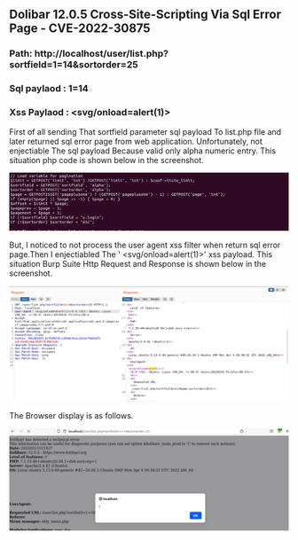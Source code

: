 ## Dolibar 12.0.5 Cross-Site-Scripting Via Sql Error Page - CVE-2022-30875
### Path: http://localhost/user/list.php?sortfield=1=14&sortorder=25
### Sql paylaod : 1=14
### Xss Paylaod :  <svg/onload=alert(1)>

First of all sending That sortfield parameter sql payload To list.php file and later returned sql error page  from web application. Unfortunately, not enjectiable The sql payload Because valid only alpha numeric entry. This situation php code is shown below in the screenshot.

![](https://github.com/mustgundogdu/Research/blob/main/Dolibar_12.0.5-ReflectedXSS/alphanumeric.PNG)


But, I noticed to not process the user agent xss filter when return sql error page.Then I enjectiabled The ' <svg/onload=alert(1)>' xss payload.
This situation Burp Suite Http Request and Response is shown below in the screenshot.

![](https://github.com/mustgundogdu/Research/blob/main/Dolibar_12.0.5-ReflectedXSS/dolibarxssviasqlerror.PNG)

 
The Browser display is as follows.


![](https://github.com/mustgundogdu/Research/blob/main/Dolibar_12.0.5-ReflectedXSS/dolibarxss2.PNG)
